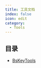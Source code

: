 ```yaml
---
title: 工具文档
index: false
icon: edit
category:
  - Tools
---
```


## 目录

- [BsKeyTools](bskeytools/)


